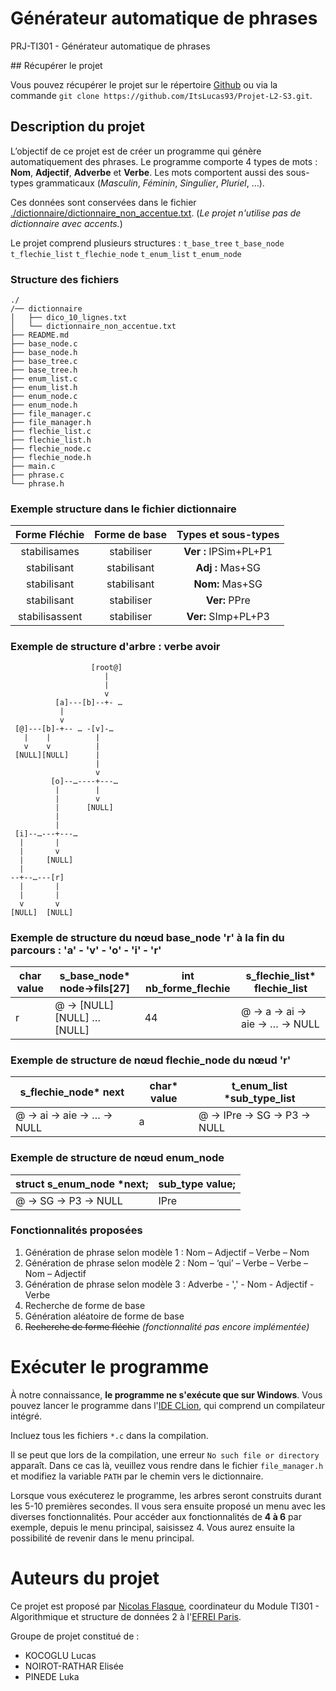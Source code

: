 # Générateur automatique de phrases
PRJ-TI301 - Générateur automatique de phrases

## Récupérer le projet

Vous pouvez récupérer le projet sur le répertoire [Github](https://github.com/ItsLucas93/Projet-L2-S3.git) ou via la commande `git clone https://github.com/ItsLucas93/Projet-L2-S3.git`.

## Description du projet

L’objectif de ce projet est de créer un programme qui génère automatiquement des phrases.
Le programme comporte 4 types de mots : **Nom**, **Adjectif**, **Adverbe** et **Verbe**.
Les mots comportent aussi des sous-types grammaticaux (*Masculin*, *Féminin*, *Singulier*, *Pluriel*, …).

Ces données sont conservées dans le fichier [./dictionnaire/dictionnaire_non_accentue.txt](https://github.com/ItsLucas93/Projet-L2-S3/blob/main/dictionnaire/dictionnaire_non_accentue.txt).
(*Le projet n'utilise pas de dictionnaire avec accents.*)

Le projet comprend plusieurs structures : `t_base_tree` `t_base_node` `t_flechie_list` `t_flechie_node` `t_enum_list` `t_enum_node`

### Structure des fichiers

```
./
/── dictionnaire
│   ├── dico_10_lignes.txt
│   └── dictionnaire_non_accentue.txt
├── README.md
├── base_node.c
├── base_node.h
├── base_tree.c
├── base_tree.h
├── enum_list.c
├── enum_list.h
├── enum_node.c
├── enum_node.h
├── file_manager.c
├── file_manager.h
├── flechie_list.c
├── flechie_list.h
├── flechie_node.c
├── flechie_node.h
├── main.c
├── phrase.c
└── phrase.h
```

### Exemple structure dans le fichier dictionnaire
|  Forme Fléchie  | Forme de base |  Types et sous-types  |
|:---------------:|:-------------:|:---------------------:|
|  stabilisames	  |  stabiliser	  | **Ver :** IPSim+PL+P1 |
|  stabilisant	   | stabilisant	  |   **Adj :** Mas+SG    |
|  stabilisant	   | stabilisant	  |    **Nom:** Mas+SG    |
|  stabilisant	   |  stabiliser	  |     **Ver:** PPre     |
| stabilisassent	 |  stabiliser	  |  **Ver:** SImp+PL+P3  |

### Exemple de structure d'arbre : verbe avoir

```
                  [root@]
                     |
                     |
                     v
          [a]---[b]--+- …
           |
           v
 [@]---[b]-+-- … -[v]-…
   |    |          |
   v    v          |
 [NULL][NULL]      |
                   |
                   v
         [o]--…----+---…
          |        |
          |        v
          |      [NULL]
          |
          |
 [i]--…---+---…
  |       |
  |       v
  |     [NULL]
  |
--+--…---[r]    
  |       |
  |       |
  v       v
[NULL]  [NULL] 
```

### Exemple de structure du nœud base_node 'r' à la fin du parcours : 'a' - 'v' - 'o' - 'i' - 'r'

| char value | s_base_node* node->fils[27] | int nb_forme_flechie | s_flechie_list* flechie_list     |
|------------|-----------------------------|----------------------|----------------------------------|
| r          | @ -> [NULL] [NULL] … [NULL] | 44                   | @ -> a -> ai -> aie -> … -> NULL |

### Exemple de structure de nœud flechie_node du nœud 'r'

| s_flechie_node* next        | char* value | t_enum_list *sub_type_list    |
|-----------------------------|-------------|-------------------------------|
| @ -> ai -> aie -> … -> NULL | a           | @ -> IPre -> SG -> P3 -> NULL |


### Exemple de structure de nœud enum_node

| struct s_enum_node *next; | sub_type value; |
|---------------------------|-----------------|
| @ -> SG -> P3 -> NULL     | IPre            |

    
### Fonctionnalités proposées

1. Génération de phrase selon modèle 1 : Nom – Adjectif – Verbe – Nom
2. Génération de phrase selon modèle 2 : Nom – ‘qui’ – Verbe – Verbe – Nom – Adjectif
3. Génération de phrase selon modèle 3 : Adverbe - ',' - Nom - Adjectif - Verbe
4. Recherche de forme de base
5. Génération aléatoire de forme de base
6. ~~Recherche de forme fléchie~~ *(fonctionnalité pas encore implémentée)*
 
# Exécuter le programme

À notre connaissance, __le programme ne s'exécute que sur Windows__.
Vous pouvez lancer le programme dans l'[IDE CLion](https://www.jetbrains.com/fr-fr/clion/IDE), qui comprend un compilateur intégré.

Incluez tous les fichiers `*.c` dans la compilation.

Il se peut que lors de la compilation, une erreur `No such file or directory` apparaît. Dans ce cas là, veuillez vous rendre dans le fichier `file_manager.h` et modifiez la variable `PATH` par le chemin vers le dictionnaire.

Lorsque vous exécuterez le programme, les arbres seront construits durant les 5-10 premières secondes. Il vous sera ensuite proposé un menu avec les diverses fonctionnalités. Pour accéder aux fonctionnalités de **4 à 6** par exemple, depuis le menu principal, saisissez 4. Vous aurez ensuite la possibilité de revenir dans le menu principal.

# Auteurs du projet

Ce projet est proposé par [Nicolas Flasque](https://www.linkedin.com/in/nicolas-flasque-48b25610), coordinateur du Module TI301 - Algorithmique et structure de données 2 à l'[EFREI Paris](https://www.efrei.fr/).

Groupe de projet constitué de :

* KOCOGLU Lucas
* NOIROT-RATHAR Elisée
* PINEDE Luka

